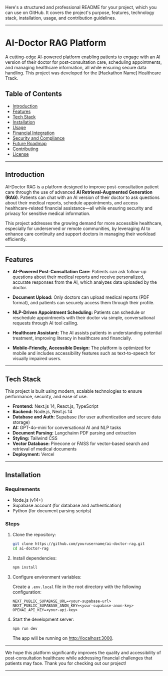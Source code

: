 Here's a structured and professional README for your project, which you can use on GitHub. It covers the project's purpose, features, technology stack, installation, usage, and contribution guidelines.

---

# **AI-Doctor RAG Platform**

A cutting-edge AI-powered platform enabling patients to engage with an AI version of their doctor for post-consultation care, scheduling appointments, and managing healthcare information, all while ensuring secure data handling. This project was developed for the [Hackathon Name] Healthcare Track.

## **Table of Contents**
- [Introduction](#introduction)
- [Features](#features)
- [Tech Stack](#tech-stack)
- [Installation](#installation)
- [Usage](#usage)
- [Financial Integration](#financial-integration)
- [Security and Compliance](#security-and-compliance)
- [Future Roadmap](#future-roadmap)
- [Contributing](#contributing)
- [License](#license)

---

## **Introduction**

AI-Doctor RAG is a platform designed to improve post-consultation patient care through the use of advanced **AI Retrieval-Augmented Generation (RAG)**. Patients can chat with an AI version of their doctor to ask questions about their medical reports, schedule appointments, and access healthcare-related financial assistance—all while ensuring security and privacy for sensitive medical information.

This project addresses the growing demand for more accessible healthcare, especially for underserved or remote communities, by leveraging AI to enhance care continuity and support doctors in managing their workload efficiently.

---

## **Features**

- **AI-Powered Post-Consultation Care:**
  Patients can ask follow-up questions about their medical reports and receive personalized, accurate responses from the AI, which analyzes data uploaded by the doctor.
  
- **Document Upload:**
  Only doctors can upload medical reports (PDF format), and patients can securely access them through their profile. 
  
- **NLP-Driven Appointment Scheduling:**
  Patients can schedule or reschedule appointments with their doctor via simple, conversational requests through AI tool calling.
  
- **Healthcare Assistant:**
  The AI assists patients in understanding potential treatment, improving literacy in healthcare and financially.

- **Mobile-Friendly, Accessible Design:**
  The platform is optimized for mobile and includes accessibility features such as text-to-speech for visually impaired users.

---

## **Tech Stack**

This project is built using modern, scalable technologies to ensure performance, security, and ease of use.

- **Frontend:** Next.js 14, React.js, TypeScript
- **Backend:** Node.js, Next.js 14
- **Database and Auth:** Supabase (for user authentication and secure data storage)
- **AI:** GPT-4o-mini for conversational AI and NLP tasks
- **Document Parsing:** Langchainn PDF parsing and extraction
- **Styling:** Tailwind CSS
- **Vector Database:** Pinecone or FAISS for vector-based search and retrieval of medical documents
- **Deployment:** Vercel

---

## **Installation**

### **Requirements**
- Node.js (v14+)
- Supabase account (for database and authentication)
- Python (for document parsing scripts)

### **Steps**

1. Clone the repository:

   ```bash
   git clone https://github.com/yourusername/ai-doctor-rag.git
   cd ai-doctor-rag
   ```

2. Install dependencies:

   ```bash
   npm install
   ```

3. Configure environment variables:

   Create a `.env.local` file in the root directory with the following configuration:

   ```
   NEXT_PUBLIC_SUPABASE_URL=<your-supabase-url>
   NEXT_PUBLIC_SUPABASE_ANON_KEY=<your-supabase-anon-key>
   OPENAI_API_KEY=<your-api-key>
   ```

4. Start the development server:

   ```bash
   npm run dev
   ```

   The app will be running on [http://localhost:3000](http://localhost:3000).

---


We hope this platform significantly improves the quality and accessibility of post-consultation healthcare while addressing financial challenges that patients may face. Thank you for checking out our project!

---
